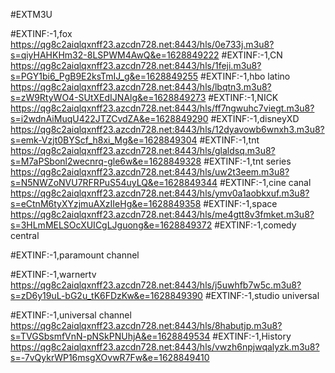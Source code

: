 #EXTM3U

#EXTINF:-1,fox 
https://qg8c2aiqlqxnff23.azcdn728.net:8443/hls/0e733j.m3u8?s=qiyHAHKHm32-8LSPWM4AwQ&e=1628849222
#EXTINF:-1,CN
https://qg8c2aiqlqxnff23.azcdn728.net:8443/hls/1feji.m3u8?s=PGY1bi6_PgB9E2ksTmIJ_g&e=1628849255
#EXTINF:-1,hbo latino
https://qg8c2aiqlqxnff23.azcdn728.net:8443/hls/lbqtn3.m3u8?s=zW9RtyWO4-SUtXEdIJNAlg&e=1628849273
#EXTINF:-1,NICK
https://qg8c2aiqlqxnff23.azcdn728.net:8443/hls/ff7ngwuhc7viegt.m3u8?s=i2wdnAiMuqU422JTZCvdZA&e=1628849290
#EXTINF:-1,disneyXD
https://qg8c2aiqlqxnff23.azcdn728.net:8443/hls/12dyavowb6wnxh3.m3u8?s=emk-Vzjt0BYScf_h8xi_Mg&e=1628849304
#EXTINF:-1,tnt 
https://qg8c2aiqlqxnff23.azcdn728.net:8443/hls/glaldsq.m3u8?s=M7aPSbonl2wecnrq-gle6w&e=1628849328
#EXTINF:-1,tnt series
https://qg8c2aiqlqxnff23.azcdn728.net:8443/hls/uw2t3eem.m3u8?s=N5NWZoNVU7RFRPuS54uyLQ&e=1628849344
#EXTINF:-1,cine canal
https://qg8c2aiqlqxnff23.azcdn728.net:8443/hls/ymv0a1aobkxuf.m3u8?s=eCtnM6tyXYzjmuAXzIIeHg&e=1628849358
#EXTINF:-1,space
https://qg8c2aiqlqxnff23.azcdn728.net:8443/hls/me4gtt8v3fmket.m3u8?s=3HLmMELSOcXUICgLJguong&e=1628849372
#EXTINF:-1,comedy central

#EXTINF:-1,paramount channel

#EXTINF:-1,warnertv
https://qg8c2aiqlqxnff23.azcdn728.net:8443/hls/j5uwhfb7w5c.m3u8?s=zD6y19uL-bG2u_tK6FDzKw&e=1628849390
#EXTINF:-1,studio universal

#EXTINF:-1,universal channel
https://qg8c2aiqlqxnff23.azcdn728.net:8443/hls/8habutjp.m3u8?s=TVGSbsmfVnN-pNSkPNUhjA&e=1628849534
#EXTINF:-1,History
https://qg8c2aiqlqxnff23.azcdn728.net:8443/hls/vwzh6npjwqalyzk.m3u8?s=-7vQykrWP16msgXOvwR7Fw&e=1628849410















